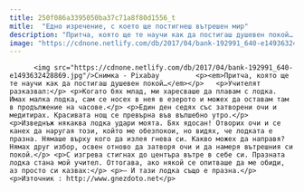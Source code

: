 ```yaml
---
title: 250f086a3395050ba37c71a8f80d1556_t
mitle:  "Едно изречение, с което ще постигнеш вътрешен мир"
description: "Притча, която ще те научи как да постигаш душевен покой… Учителят разказвал: Когато бях млад, ми харесваше да плавам с лодка. Имах малка лодка, сам се носех в нея в езерото и можех да оставам там в продължение на часове. Един ден седях със затворени очи и медитирах. Красивата нощ се превърна във вълшебно утро. …"
image: "https://cdnone.netlify.com/db/2017/04/bank-192991_640-e1493632428869.jpg"
---
```


          <img src="https://cdnone.netlify.com/db/2017/04/bank-192991_640-e1493632428869.jpg"/>Снимка - Pixabay         <p><em>Притча, която ще те научи как да постигаш душевен покой…</em></p>   <p>Учителят разказвал:</p> <p>Когато бях млад, ми харесваше да плавам с лодка. Имах малка лодка, сам се носех в нея в езерото и можех да оставам там в продължение на часове.</p> <p>Един ден седях със затворени очи и медитирах. Красивата нощ се превърна във вълшебно утро.</p> <p>Изведнъж някаква лодка удари моята. Бях ядосан! Отворих очи и се канех да наругая този, който ме обезпокои, но видях, че лодката е празна. Нямаше върху когo да излея гнева си. Какво можех да направя? Нямах друг избор, освен отново да затворя очи и да намеря вътрешния си покой.</p> <p>С изгрева стигнах до центъра вътре в себе си. Празната лодка стана мой учител. Оттогава, ако някой се опитваше да ме обиди, аз просто си казвах:</p> <p>– И тази лодка също е празна.</p> <p>Източник : http://www.gnezdoto.net</p>         